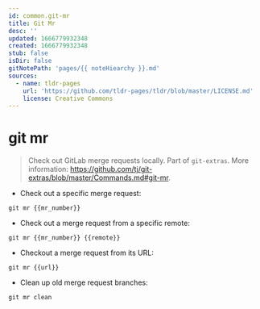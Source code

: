 ```yaml
---
id: common.git-mr
title: Git Mr
desc: ''
updated: 1666779932348
created: 1666779932348
stub: false
isDir: false
gitNotePath: 'pages/{{ noteHiearchy }}.md'
sources:
  - name: tldr-pages
    url: 'https://github.com/tldr-pages/tldr/blob/master/LICENSE.md'
    license: Creative Commons
---
```

# git mr

> Check out GitLab merge requests locally.
> Part of `git-extras`.
> More information: <https://github.com/tj/git-extras/blob/master/Commands.md#git-mr>.

- Check out a specific merge request:

`git mr {{mr_number}}`

- Check out a merge request from a specific remote:

`git mr {{mr_number}} {{remote}}`

- Checkout a merge request from its URL:

`git mr {{url}}`

- Clean up old merge request branches:

`git mr clean`

